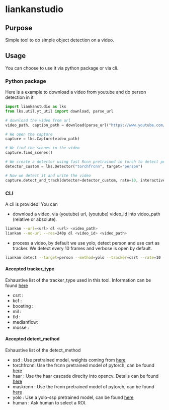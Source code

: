 # liankanstudio

## Purpose

Simple tool to do simple object detection on a video.

## Usage

You can choose to use it via python package or via cli.

### Python package

Here is a example to download a video from youtube and do person detection in it

```python
import liankanstudio as lks
from lks.util.yt_util import download, parse_url

# download the video from url
video_path, caption_path = download(parse_url("https://www.youtube.com/watch?v=YbJOTdZBX1g"), resolution="140p", output_dir="../temp_dl")

# We open the capture
capture = lks.Capture(video_path)

# We find the scenes in the video
capture.find_scenes()

# We create a detector using fast Rcnn pretrained in torch to detect person
detector_custom = lks.Detector("torchfrcnn", target="person")

# Now we detect it and write the video
capture.detect_and_track(detector=detector_custom, rate=10, interactive=False, output_path="../temp_dl/example.avi", release_end=True)
```

### CLI

A cli is provided. You can

- download a video, via (youtube) url, (youtube) video_id into video_path (relative or absolute).
```bash
liankan --url=<url> dl <url> <video_path>
liankan --no-url --res=240p dl <video_id> <video_path>
```
- process a video, by default we use yolo, detect person and use csrt as tracker. We detect every 10 frames and verbose is open by default.
```bash
liankan detect --target=person --method=yolo --tracker=csrt --rate=10 --verbose/--no-verbose --cache/--no-cache --look/--no-look <input_path> <output_path> 
```

#### Accepted tracker_type

Exhaustive list of the tracker_type used in this tool. Information can be found [here](https://docs.opencv.org/3.4.12/d2/d0a/tutorial_introduction_to_tracker.html)
- csrt      :
- kcf       :
- boosting  : 
- mil       :
- tld       :
- medianflow:
- mosse     :

#### Accepted detect_method
Exhaustive list of the detect_method
- ssd       : Use pretrained model, weights coming from [here](https://github.com/chuanqi305/MobileNet-SSD)
- torchfrcnn: Use the frcnn pretrained model of pytorch, can be found [here](https://pytorch.org/docs/stable/torchvision/models.html#faster-r-cnn)
- haar      : Use the haar cascade direclty into opencv. Details can be found [here](https://docs.opencv.org/3.4/db/d28/tutorial_cascade_classifier.html#:~:text=Haar-cascade%20Detection%20in%20OpenCV%20.%20OpenCV%20provides%20a,detect%20faces%20and%20eyes%20in%20an%20image%20)
- maskrcnn  : Use the frcnn pretrained model of pytorch, can be found [here](https://pytorch.org/docs/stable/torchvision/models.html#mask-r-cnn)
- yolo      : Use a yolo-ssp pretrained model, can be found [here](https://pjreddie.com/darknet/yolo/)
- human     : Ask human to select a ROI.